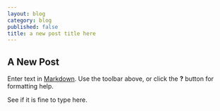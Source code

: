 ```yaml
---
layout: blog
category: blog
published: false
title: a new post title here
---
```


## A New Post

Enter text in [Markdown](http://daringfireball.net/projects/markdown/). Use the toolbar above, or click the **?** button for formatting help.

See if it is fine to type here.
